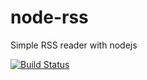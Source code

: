 node-rss
========
Simple RSS reader with nodejs

[![Build Status](https://travis-ci.org/MoriTanosuke/node-rss.png)](https://travis-ci.org/MoriTanosuke/node-rss)

